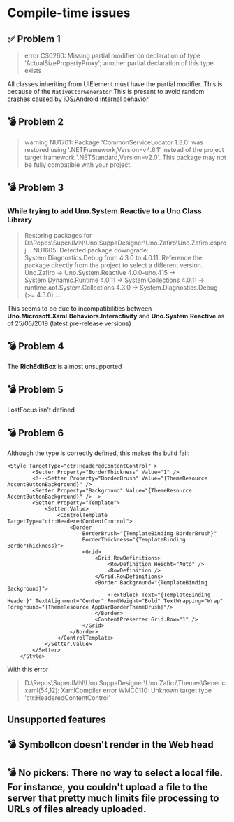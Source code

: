 ﻿# Compile-time issues

## ✅ Problem 1
> error CS0260: Missing partial modifier on declaration of type 'ActualSizePropertyProxy'; another partial declaration of this type exists

All classes inheriting from UIElement must have the partial modifier. This is because of the `NativeCtorGenerator`
This is present to avoid random crashes caused by iOS/Android internal behavior

## 💣 Problem 2
>  warning NU1701: Package 'CommonServiceLocator 1.3.0' was restored using '.NETFramework,Version=v4.6.1' instead of the project target framework '.NETStandard,Version=v2.0'. This package may not be fully compatible with your project.

## 💣 Problem 3
### While trying to add Uno.System.Reactive to a Uno Class Library
> Restoring packages for D:\Repos\SuperJMN\Uno.SuppaDesigner\Uno.Zafiro\Uno.Zafiro.csproj...
NU1605: Detected package downgrade: System.Diagnostics.Debug from 4.3.0 to 4.0.11. Reference the package directly from the project to select a different version. 
 Uno.Zafiro -> Uno.System.Reactive 4.0.0-uno.415 -> System.Dynamic.Runtime 4.0.11 -> System.Collections 4.0.11 -> runtime.aot.System.Collections 4.3.0 -> System.Diagnostics.Debug (>= 4.3.0) 
...

This seems to be due to incompatibilities between **Uno.Microsoft.Xaml.Behaviors.Interactivity** and **Uno.System.Reactive** as of 25/05/2019 (latest pre-release versions)

## 💣 Problem 4
The **RichEditBox** is almost unsupported

## 💣 Problem 5
LostFocus isn't defined

## 💣 Problem 6

Although the type is correctly defined, this makes the build fail:

```
<Style TargetType="ctr:HeaderedContentControl" >
        <Setter Property="BorderThickness" Value="1" />
        <!--<Setter Property="BorderBrush" Value="{ThemeResource AccentButtonBackground}" />
        <Setter Property="Background" Value="{ThemeResource AccentButtonBackground}" />-->
        <Setter Property="Template">
            <Setter.Value>
                <ControlTemplate TargetType="ctr:HeaderedContentControl">
                    <Border
                        BorderBrush="{TemplateBinding BorderBrush}"
                        BorderThickness="{TemplateBinding BorderThickness}">
                        <Grid>
                            <Grid.RowDefinitions>
                                <RowDefinition Height="Auto" />
                                <RowDefinition />
                            </Grid.RowDefinitions>
                            <Border Background="{TemplateBinding Background}">
                                <TextBlock Text="{TemplateBinding Header}" TextAlignment="Center" FontWeight="Bold" TextWrapping="Wrap" Foreground="{ThemeResource AppBarBorderThemeBrush}"/>
                            </Border>
                            <ContentPresenter Grid.Row="1" />
                        </Grid>
                    </Border>
                </ControlTemplate>
            </Setter.Value>
        </Setter>
    </Style>
```
With this error
> D:\Repos\SuperJMN\Uno.SuppaDesigner\Uno.Zafiro\Themes\Generic.xaml(54,12): XamlCompiler error WMC0110: Unknown target type 'ctr:HeaderedContentControl'

## Unsupported features

## 💣 SymbolIcon doesn't render in the Web head

## 💣 No pickers: There no way to select a local file. For instance, you couldn't upload a file to the server that pretty much limits file processing to URLs of files already uploaded.
